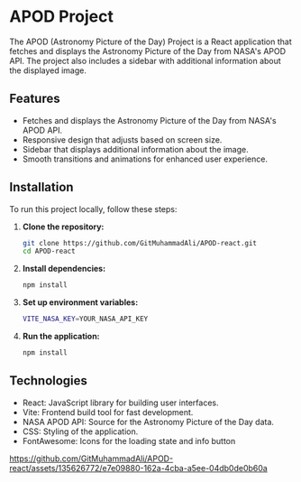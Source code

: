# APOD Project

The APOD (Astronomy Picture of the Day) Project is a React application that fetches and displays the Astronomy Picture of the Day from NASA's APOD API. The project also includes a sidebar with additional information about the displayed image.


## Features

- Fetches and displays the Astronomy Picture of the Day from NASA's APOD API.
- Responsive design that adjusts based on screen size.
- Sidebar that displays additional information about the image.
- Smooth transitions and animations for enhanced user experience.



## Installation

To run this project locally, follow these steps:

1. **Clone the repository:**
   ```sh
   git clone https://github.com/GitMuhammadAli/APOD-react.git
   cd APOD-react
2. **Install dependencies:**
   ```sh
   npm install
3. **Set up environment variables:**
   ```sh
   VITE_NASA_KEY=YOUR_NASA_API_KEY
4. **Run the application:**
   ```sh
   npm install
## Technologies

- React: JavaScript library for building user interfaces.
- Vite: Frontend build tool for fast development.
- NASA APOD API: Source for the Astronomy Picture of the Day data.
- CSS: Styling of the application.
- FontAwesome: Icons for the loading state and info button


https://github.com/GitMuhammadAli/APOD-react/assets/135626772/e7e09880-162a-4cba-a5ee-04db0de0b60a


